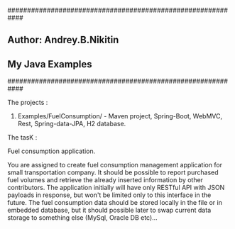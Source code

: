 ############################################################
## Author:  Andrey.B.Nikitin
## My Java Examples 
############################################################

The projects : 
1) Examples/FuelConsumption/ - Maven project, Spring-Boot, WebMVC, Rest, Spring-data-JPA, H2 database.

The tasK : 

Fuel consumption application.

You are assigned to create fuel consumption management application for small transportation company. It should be possible to report purchased fuel volumes and retrieve the already inserted information by other contributors. The application initially will have only RESTful API with JSON payloads in response, but won't be limited only to this interface in the future. The fuel consumption data should be stored locally in the file or in embedded database, but it should possible later to swap current data storage to something else (MySql, Oracle DB etc)...


